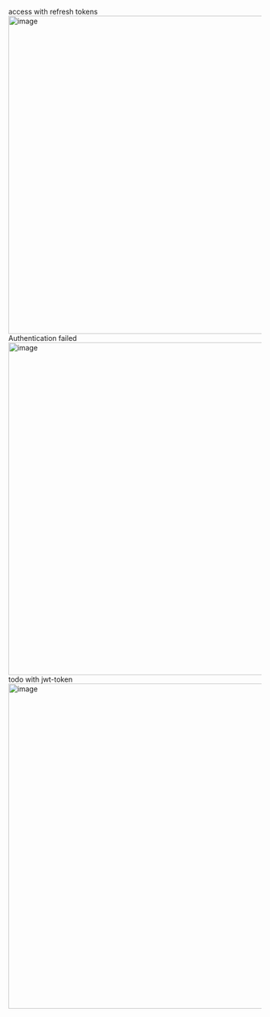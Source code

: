 access with refresh  tokens  
<img width="633" alt="image" src="https://github.com/Bohdana-Zarembovska/PythonWEB/assets/125612553/7d323ed5-ff5f-41db-af88-67f356bb34dc">  
Authentication failed  
<img width="662" alt="image" src="https://github.com/Bohdana-Zarembovska/PythonWEB/assets/125612553/9b9aec2f-a6fd-455b-ab01-43343f68d346">  
todo with jwt-token  
<img width="647" alt="image" src="https://github.com/Bohdana-Zarembovska/PythonWEB/assets/125612553/d1d274a0-03f5-48cf-981e-bdd9bce76aed">  







